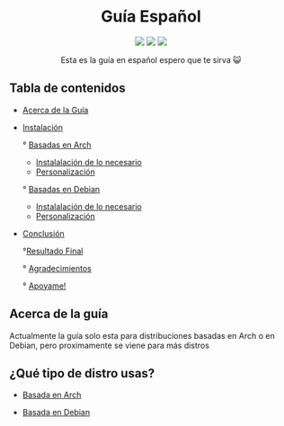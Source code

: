 <h1 align="center">Guía Español</h1>
<p align="center">
  <img src="https://img.shields.io/badge/MAINTAINED-YES-green?style=for-the-badge">
  <img src="https://img.shields.io/badge/LICENSE-MIT-blue?style=for-the-badge">
  <img src="https://img.shields.io/github/issues/P4NAD3ROXIS/DotfilesForEverybody?style=for-the-badge"
</p>



<p align="center">Esta es la guía en español espero que te sirva 😺</p>

## Tabla de contenidos
- [Acerca de la Guía](#acerca-de-la-guía)

- [Instalación](#¿qué-tipo-de-distro-usas?)
  
  ° [Basadas en Arch]()
    * [Instalalación de lo necesario](https://github.com/P4NAD3ROXIS/DotfilesForEverybody/blob/main/Guide/Spanish-Version/Distros/Arch/README.md)
    * [Personalización](https://github.com/P4NAD3ROXIS/DotfilesForEverybody/blob/main/Guide/Spanish-Version/Dots/README.md)
  
  ° [Basadas en Debian]()
    * [Instalalación de lo necesario](https://github.com/P4NAD3ROXIS/DotfilesForEverybody/blob/main/Guide/Spanish-Version/Distros/Debian/README.md)
    * [Personalización](https://github.com/P4NAD3ROXIS/DotfilesForEverybody/blob/main/Guide/Spanish-Version/Dots/Readme.md)

- [Conclusión]()
  
  °[Resultado Final](https://github.com/P4NAD3ROXIS/DotfilesForEverybody/tree/main/Guide/Spanish-Version/Result)
  
  ° [Agradecimientos]()
  
  ° [Apoyame!]()
 

## Acerca de la guía 
Actualmente la guía solo esta para distribuciones basadas en Arch o en Debian, pero proximamente se viene para más distros

## ¿Qué tipo de distro usas?

- [Basada en Arch](https://github.com/P4NAD3ROXIS/DotfilesForEverybody/blob/main/Guide/Spanish-Version/Distros/Arch/README.md)

- [Basada en Debian](https://github.com/P4NAD3ROXIS/DotfilesForEverybody/blob/main/Guide/Spanish-Version/Distros/Debian/README.md)

